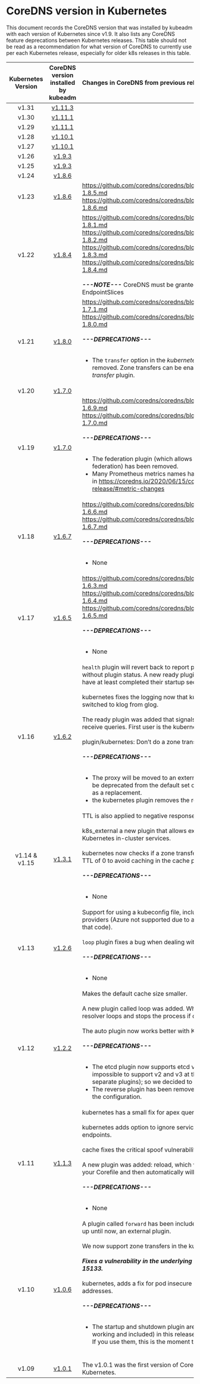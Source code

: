 # CoreDNS version in Kubernetes

This document records the CoreDNS version that was installed by kubeadm with each version of Kubernetes since v1.9. It also lists any CoreDNS feature deprecations between Kubernetes releases. This table should not be read as a recommendation for what version of CoreDNS to currently use per each Kubernetes release, especially for older k8s releases in this table.


| Kubernetes Version |      CoreDNS version installed by kubeadm      |  Changes in CoreDNS from previous release to Kubernetes |
|:------------------:|:-------------------------:|:----------|
|       v1.31        | [v1.11.3](https://github.com/coredns/coredns/releases/tag/v1.11.3) | |
|       v1.30        | [v1.11.1](https://github.com/coredns/coredns/releases/tag/v1.11.1) | |
|       v1.29        | [v1.11.1](https://github.com/coredns/coredns/releases/tag/v1.11.1) | |
|       v1.28        | [v1.10.1](https://github.com/coredns/coredns/releases/tag/v1.10.1) | |
|       v1.27        | [v1.10.1](https://github.com/coredns/coredns/releases/tag/v1.10.1) | |
|       v1.26        | [v1.9.3](https://github.com/coredns/coredns/releases/tag/v1.9.3) | |
|       v1.25        | [v1.9.3](https://github.com/coredns/coredns/releases/tag/v1.9.3) | |
|       v1.24        |  [v1.8.6](https://github.com/coredns/coredns/releases/tag/v1.8.6) |  |
|       v1.23        |  [v1.8.6](https://github.com/coredns/coredns/releases/tag/v1.8.6) | https://github.com/coredns/coredns/blob/master/notes/coredns-1.8.5.md <br>https://github.com/coredns/coredns/blob/master/notes/coredns-1.8.6.md |
|       v1.22        |  [v1.8.4](https://github.com/coredns/coredns/releases/tag/v1.8.4) | https://github.com/coredns/coredns/blob/master/notes/coredns-1.8.1.md <br>https://github.com/coredns/coredns/blob/master/notes/coredns-1.8.2.md <br>https://github.com/coredns/coredns/blob/master/notes/coredns-1.8.3.md <br>https://github.com/coredns/coredns/blob/master/notes/coredns-1.8.4.md <br><br> ***---NOTE---*** CoreDNS must be granted list and watch access to EndpointSlices |
|       v1.21        |  [v1.8.0](https://github.com/coredns/coredns/releases/tag/v1.8.0) | https://github.com/coredns/coredns/blob/master/notes/coredns-1.7.1.md <br>https://github.com/coredns/coredns/blob/master/notes/coredns-1.8.0.md <br><br> ***---DEPRECATIONS---***  <br><br> <ul> <li>The `transfer` option in the _kubernetes_ plugin has been removed. Zone transfers can be enabled with the new _transfer_ plugin.</li> </ul> |
|       v1.20        |  [v1.7.0](https://github.com/coredns/coredns/releases/tag/v1.7.0) |  |
|       v1.19        |  [v1.7.0](https://github.com/coredns/coredns/releases/tag/v1.7.0) | https://github.com/coredns/coredns/blob/master/notes/coredns-1.6.9.md <br>https://github.com/coredns/coredns/blob/master/notes/coredns-1.7.0.md <br><br> ***---DEPRECATIONS---***  <br><br> <ul> <li>The federation plugin (which allows for v1 Kubernetes federation) has been removed.</li> <li> Many Prometheus metrics names have changed. More details in https://coredns.io/2020/06/15/coredns-1.7.0-release/#metric-changes </li> </ul> |
|       v1.18        |  [v1.6.7](https://github.com/coredns/coredns/releases/tag/v1.6.7) | https://github.com/coredns/coredns/blob/master/notes/coredns-1.6.6.md <br> https://github.com/coredns/coredns/blob/master/notes/coredns-1.6.7.md <br><br> ***---DEPRECATIONS---***  <br><br> <ul> <li>None</li> </ul> |
|       v1.17        |  [v1.6.5](https://github.com/coredns/coredns/releases/tag/v1.6.5) | https://github.com/coredns/coredns/blob/master/notes/coredns-1.6.3.md <br> https://github.com/coredns/coredns/blob/master/notes/coredns-1.6.4.md <br> https://github.com/coredns/coredns/blob/master/notes/coredns-1.6.5.md <br><br> ***---DEPRECATIONS---***  <br><br> <ul> <li>None</li> </ul> |
|       v1.16        |  [v1.6.2](https://coredns.io/2019/08/13/coredns-1.6.2-release/)                   | `health` plugin will revert back to report process level health without plugin status. A new ready plugin will make sure plugins have at least completed their startup sequence. <br><br> kubernetes fixes the logging now that kubernetes’ client lib switched to klog from glog. <br><br> The ready plugin was added that signals a plugin is ready to receive queries. First user is the kubernetes plugin. <br><br> plugin/kubernetes: Don’t do a zone transfer for NS requests <br><br> ***---DEPRECATIONS---***  <br><br> <ul> <li> The proxy will be moved to an external repository and as such be deprecated from the default set of plugin; use the forward as a replacement. </li> <li> the kubernetes plugin removes the resyncperiod option.</li></ul>|
|   v1.14 & v1.15    |  [v1.3.1](https://coredns.io/2019/01/13/coredns-1.3.1-release/)                   | TTL is also applied to negative responses (NXDOMAIN, etc). <br> <br> k8s_external a new plugin that allows external zones to point to Kubernetes in-cluster services. <br><br>kubernetes now checks if a zone transfer is allowed. Also allow a TTL of 0 to avoid caching in the cache plugin. <br><br> ***---DEPRECATIONS---*** <br><br> <ul><li>None</li></ul>|
|       v1.13        |  [v1.2.6](https://coredns.io/2018/11/05/coredns-1.2.6-release/)                   | Support for using a kubeconfig file, including various auth providers (Azure not supported due to a compilation issue with that code).<br><br>`loop` plugin fixes a bug when dealing with a failing upstream.   <br><br> ***---DEPRECATIONS---*** <br><br> <ul><li>None</li></ul>|
|       v1.12        |  [v1.2.2](https://coredns.io/2018/08/29/coredns-1.2.2-release/)                   | Makes the default cache size smaller.<br><br> A new plugin called loop was added. When starting up it detects resolver loops and stops the process if one is detected. <br><br> The auto plugin now works better with Kubernetes Configmaps. <br><br> ***---DEPRECATIONS---***  <br><br> <ul> <li> The etcd plugin now supports etcd version 3 (only!). It was impossible to support v2 and v3 at the same time (even as separate plugins); so we decided to drop v2 support. </li> <li>The reverse plugin has been removed, but we allow it still in the configuration.</li></ul>
|       v1.11        |  [v1.1.3](https://coredns.io/2018/05/24/coredns-1.1.3-release/)                   | kubernetes has a small fix for apex queries.<br><br>kubernetes adds option to ignore services without ready endpoints.<br><br>cache fixes the critical spoof vulnerability.<br><br>A new plugin was added: reload, which watches for changes in your Corefile and then automatically will reload the process. <br><br> ***---DEPRECATIONS---*** <br><br> <ul><li>None</li></ul>
|       v1.10        |  [v1.0.6](https://coredns.io/2018/02/21/coredns-1.0.6-release/)                   | A plugin called `forward` has been included in CoreDNS, this was, up until now, an external plugin.<br><br>We now support zone transfers in the kubernetes plugin.<br><br> ***Fixes a vulnerability in the underlying DNS library, CVE-2017-15133.*** <br><br>kubernetes, adds a fix for pod insecure look ups for non-IP addresses. <br><br> ***---DEPRECATIONS---*** <br><br> <ul><li>The startup and shutdown plugin are deprecated (but working and included) in this release in favor of the on plugin. If you use them, this is the moment to move to on. <br><br> </li></ul>
|       v1.09        |  [v1.0.1](https://coredns.io/2017/12/11/coredns-1.0.1-release/)                   | The v1.0.1 was the first version of CoreDNS to be shipped with Kubernetes. |
